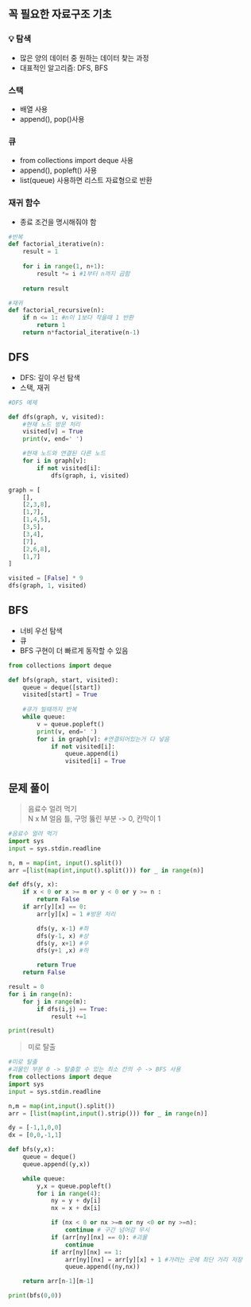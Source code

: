 ## 꼭 필요한 자료구조 기초

### 💡 탐색
- 많은 양의 데이터 중 원하는 데이터 찾는 과정 
- 대표적인 알고리즘: DFS, BFS

### 스택
- 배열 사용
- append(), pop()사용

### 큐
- from collections import deque 사용
- append(), popleft() 사용
- list(queue) 사용하면 리스트 자료형으로 반환

### 재귀 함수
- 종료 조건을 명시해줘야 함

```python
#반복
def factorial_iterative(n):
    result = 1
    
    for i in range(1, n+1):
        result *= i #1부터 n까지 곱함
        
    return result

#재귀
def factorial_recursive(n):
    if n <= 1: #n이 1보다 작을때 1 반환 
        return 1
    return n*factorial_iterative(n-1)
```

## DFS
- DFS: 깊이 우선 탐색 
- 스택, 재귀

```python
#DFS 예제

def dfs(graph, v, visited):
    #현재 노드 방문 처리
    visited[v] = True
    print(v, end=' ')

    #현재 노드와 연결된 다른 노드
    for i in graph[v]:
        if not visited[i]:
            dfs(graph, i, visited)

graph = [
    [],
    [2,3,8],
    [1,7],
    [1,4,5],
    [3,5],
    [3,4],
    [7],
    [2,6,8],
    [1,7]
]

visited = [False] * 9
dfs(graph, 1, visited)
```

## BFS
- 너비 우선 탐색
- 큐
- BFS 구현이 더 빠르게 동작할 수 있음


```python
from collections import deque

def bfs(graph, start, visited):
    queue = deque([start])
    visited[start] = True
    
    #큐가 빌때까지 반복
    while queue:
        v = queue.popleft()
        print(v, end=' ')
        for i in graph[v]: #연결되어있는거 다 넣음  
            if not visited[i]:
                queue.append(i)
                visited[i] = True
```

## 문제 풀이

> 음료수 얼려 먹기  
> N x M 얼음 틀, 구멍 뚫린 부분 -> 0, 칸막이 1

```python
#음료수 얼려 먹기
import sys
input = sys.stdin.readline

n, m = map(int, input().split())
arr =[list(map(int,input().split())) for _ in range(n)]

def dfs(y, x):
    if x < 0 or x >= m or y < 0 or y >= n :
        return False
    if arr[y][x] == 0:
        arr[y][x] = 1 #방문 처리

        dfs(y, x-1) #좌
        dfs(y-1, x) #상
        dfs(y, x+1) #우
        dfs(y+1 ,x) #하

        return True
    return False

result = 0
for i in range(n):
    for j in range(m):
        if dfs(i,j) == True:
            result +=1

print(result)
```

> 미로 탈출
 
```python
#미로 탈출
#괴물인 부분 0 -> 탈출할 수 있는 최소 칸의 수 -> BFS 사용
from collections import deque
import sys
input = sys.stdin.readline

n,m = map(int,input().split())
arr = [list(map(int,input().strip())) for _ in range(n)]

dy = [-1,1,0,0]
dx = [0,0,-1,1]

def bfs(y,x):
    queue = deque()
    queue.append((y,x))

    while queue:
        y,x = queue.popleft()
        for i in range(4):
            ny = y + dy[i]
            nx = x + dx[i]

            if (nx < 0 or nx >=m or ny <0 or ny >=n):
                continue # 구간 넘어감 무시
            if (arr[ny][nx] == 0): #괴물
                continue
            if arr[ny][nx] == 1:
                arr[ny][nx] = arr[y][x] + 1 #가려는 곳에 최단 거리 저장
                queue.append((ny,nx))

    return arr[n-1][m-1]

print(bfs(0,0))
```
